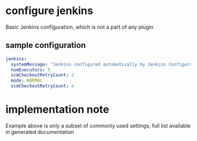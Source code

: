 # configure jenkins

Basic Jenkins configuration, which is not a part of any plugin

## sample configuration

```yaml
jenkins:
  systemMessage: "Jenkins configured automatically by Jenkins Configuration as Code Plugin\n\n"
  numExecutors: 5
  scmCheckoutRetryCount: 2
  mode: NORMAL
  scmCheckoutRetryCount: 4
```

# implementation note  
Example above is only a subset of commonly used settings, full list available in generated documentation